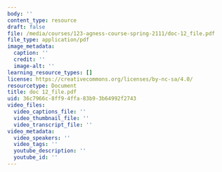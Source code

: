 ```yaml
---
body: ''
content_type: resource
draft: false
file: /media/courses/123-agness-course-spring-2111/doc-12_file.pdf
file_type: application/pdf
image_metadata:
  caption: ''
  credit: ''
  image-alt: ''
learning_resource_types: []
license: https://creativecommons.org/licenses/by-nc-sa/4.0/
resourcetype: Document
title: doc 12_file.pdf
uid: 36c7966c-8ff9-4ffa-83b9-3b64992f2743
video_files:
  video_captions_file: ''
  video_thumbnail_file: ''
  video_transcript_file: ''
video_metadata:
  video_speakers: ''
  video_tags: ''
  youtube_description: ''
  youtube_id: ''
---
```

